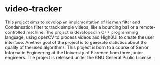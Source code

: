 # video-tracker

This project aims to develop an implementation of Kalman filter and Condensation filter to track simple videos, like a bouncing ball or a remote-controlled machine. The project is developed in C++ programming language, using openCV to process videos and HighGUI to create the user interface. Another goal of the project is to generate statistics about the quality of the used algorithms. This project is born to a course of Senior Informatic Engineering at the University of Florence from three junior engineers. The project is released under the GNU General Public License.
